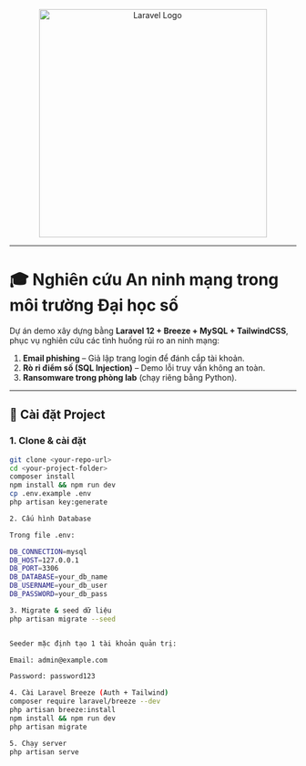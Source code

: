 <p align="center"><a href="https://laravel.com" target="_blank"><img src="https://raw.githubusercontent.com/laravel/art/master/logo-lockup/5%20SVG/2%20CMYK/1%20Full%20Color/laravel-logolockup-cmyk-red.svg" width="400" alt="Laravel Logo"></a></p>

---

# 🎓 Nghiên cứu An ninh mạng trong môi trường Đại học số

Dự án demo xây dựng bằng **Laravel 12 + Breeze + MySQL + TailwindCSS**, phục vụ nghiên cứu các tình huống rủi ro an ninh mạng:

1. **Email phishing** – Giả lập trang login để đánh cắp tài khoản.  
2. **Rò rỉ điểm số (SQL Injection)** – Demo lỗi truy vấn không an toàn.  
3. **Ransomware trong phòng lab** (chạy riêng bằng Python).  

---

## 🚀 Cài đặt Project

### 1. Clone & cài đặt
```bash
git clone <your-repo-url>
cd <your-project-folder>
composer install
npm install && npm run dev
cp .env.example .env
php artisan key:generate

2. Cấu hình Database

Trong file .env:

DB_CONNECTION=mysql
DB_HOST=127.0.0.1
DB_PORT=3306
DB_DATABASE=your_db_name
DB_USERNAME=your_db_user
DB_PASSWORD=your_db_pass

3. Migrate & seed dữ liệu
php artisan migrate --seed


Seeder mặc định tạo 1 tài khoản quản trị:

Email: admin@example.com

Password: password123

4. Cài Laravel Breeze (Auth + Tailwind)
composer require laravel/breeze --dev
php artisan breeze:install
npm install && npm run dev
php artisan migrate

5. Chạy server
php artisan serve
